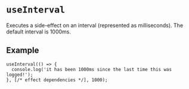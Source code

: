 # `useInterval`

Executes a side-effect on an interval (represented as milliseconds). The default interval is 1000ms.

## Example

```tsx
useInterval(() => {
  console.log('it has been 1000ms since the last time this was logged!');
}, [/* effect dependencies */], 1000);
```
